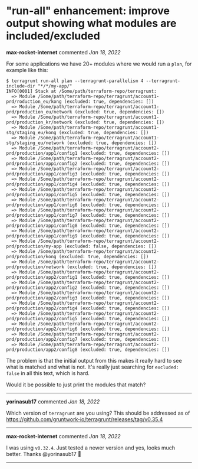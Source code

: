 # "run-all" enhancement: improve output showing what modules are included/excluded

**max-rocket-internet** commented *Jan 18, 2022*

For some applications we have 20+ modules where we would run a `plan`, for example like this:

```
$ terragrunt run-all plan --terragrunt-parallelism 4 --terragrunt-include-dir "*/*/my-app/"
INFO[0001] Stack at /Some/path/terraform-repo/terragrunt:
  => Module /Some/path/terraform-repo/terragrunt/account1-prd/roduction_eu/kong (excluded: true, dependencies: [])
  => Module /Some/path/terraform-repo/terragrunt/account1-prd/production_eu/network (excluded: true, dependencies: [])
  => Module /Some/path/terraform-repo/terragrunt/account1-prd/production_kr/network (excluded: true, dependencies: [])
  => Module /Some/path/terraform-repo/terragrunt/account1-stg/staging_eu/kong (excluded: true, dependencies: [])
  => Module /Some/path/terraform-repo/terragrunt/account1-stg/staging_eu/network (excluded: true, dependencies: [])
  => Module /Some/path/terraform-repo/terragrunt/account2-prd/production/app1/config1 (excluded: true, dependencies: [])
  => Module /Some/path/terraform-repo/terragrunt/account2-prd/production/app1/config2 (excluded: true, dependencies: [])
  => Module /Some/path/terraform-repo/terragrunt/account2-prd/production/app1/config3 (excluded: true, dependencies: [])
  => Module /Some/path/terraform-repo/terragrunt/account2-prd/production/app1/config4 (excluded: true, dependencies: [])
  => Module /Some/path/terraform-repo/terragrunt/account2-prd/production/app1/config5 (excluded: true, dependencies: [])
  => Module /Some/path/terraform-repo/terragrunt/account2-prd/production/app1/config6 (excluded: true, dependencies: [])
  => Module /Some/path/terraform-repo/terragrunt/account2-prd/production/app1/config7 (excluded: true, dependencies: [])
  => Module /Some/path/terraform-repo/terragrunt/account2-prd/production/app1/config8 (excluded: true, dependencies: [])
  => Module /Some/path/terraform-repo/terragrunt/account2-prd/production/app1/config9 (excluded: true, dependencies: [])
  => Module /Some/path/terraform-repo/terragrunt/account2-prd/production/my-app (excluded: false, dependencies: [])
  => Module /Some/path/terraform-repo/terragrunt/account2-prd/production/kong (excluded: true, dependencies: [])
  => Module /Some/path/terraform-repo/terragrunt/account2-prd/production/network (excluded: true, dependencies: [])
  => Module /Some/path/terraform-repo/terragrunt/account2-prd/production/app2/config1 (excluded: true, dependencies: [])
  => Module /Some/path/terraform-repo/terragrunt/account2-prd/production/app2/config2 (excluded: true, dependencies: [])
  => Module /Some/path/terraform-repo/terragrunt/account2-prd/production/app2/config3 (excluded: true, dependencies: [])
  => Module /Some/path/terraform-repo/terragrunt/account2-prd/production/app2/config4 (excluded: true, dependencies: [])
  => Module /Some/path/terraform-repo/terragrunt/account2-prd/production/app2/config5 (excluded: true, dependencies: [])
  => Module /Some/path/terraform-repo/terragrunt/account2-prd/production/app2/config6 (excluded: true, dependencies: [])
  => Module /Some/path/terraform-repo/terragrunt/account2-prd/production/app2/config7 (excluded: true, dependencies: [])
  => Module /Some/path/terraform-repo/terragrunt/account2-prd/production/app2/config8 (excluded: true, dependencies: [])
```

The problem is that the initial output from this makes it really hard to see what is matched and what is not. It's really just searching for `excluded: false` in all this text, which is hard.

Would it be possible to just print the modules that match?
<br />
***


**yorinasub17** commented *Jan 18, 2022*

Which version of `terragrunt` are you using? This should be addressed as of https://github.com/gruntwork-io/terragrunt/releases/tag/v0.35.4
***

**max-rocket-internet** commented *Jan 18, 2022*

I was using `v0.32.4`. Just tested a newer version and yes, looks much better. Thanks @yorinasub17 💖
***

